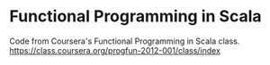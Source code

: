 # Functional Programming in Scala

Code from Coursera's Functional Programming in Scala class. https://class.coursera.org/progfun-2012-001/class/index

